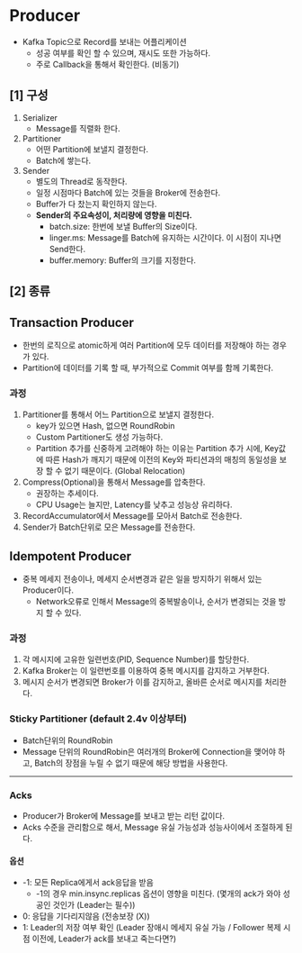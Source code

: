 # Producer
- Kafka Topic으로 Record를 보내는 어플리케이션
  - 성공 여부를 확인 할 수 있으며, 재시도 또한 가능하다.
  - 주로 Callback을 통해서 확인한다. (비동기)


## [1] 구성
1. Serializer
    - Message를 직렬화 한다.
2. Partitioner
    - 어떤 Partition에 보낼지 결정한다.
    - Batch에 쌓는다.
3. Sender
    - 별도의 Thread로 동작한다.
    - 일정 시점마다 Batch에 있는 것들을 Broker에 전송한다.
    - Buffer가 다 찼는지 확인하지 않는다.
    - **Sender의 주요속성이, 처리량에 영향을 미친다.**
      - batch.size: 한번에 보낼 Buffer의 Size이다.
      - linger.ms: Message를 Batch에 유지하는 시간이다. 이 시점이 지나면 Send한다.
      - buffer.memory: Buffer의 크기를 지정한다.


## [2] 종류

## Transaction Producer
- 한번의 로직으로 atomic하게 여러 Partition에 모두 데이터를 저장해야 하는 경우가 있다.
- Partition에 데이터를 기록 할 때, 부가적으로 Commit 여부를 함께 기록한다.

### 과정
1. Partitioner를 통해서 어느 Partition으로 보낼지 결정한다.
    - key가 있으면 Hash, 없으면 RoundRobin
    - Custom Partitioner도 생성 가능하다.
    - Partition 추가를 신중하게 고려해야 하는 이유는 Partition 추가 시에, Key값에 따른 Hash가 깨지기 때문에
      이전의 Key와 파티션과의 매칭의 동일성을 보장 할 수 없기 때문이다. (Global Relocation)
2. Compress(Optional)을 통해서 Message를 압축한다.
    - 권장하는 추세이다.
    - CPU Usage는 늘지만, Latency를 낮추고 성능상 유리하다.
3. RecordAccumulator에서 Message를 모아서 Batch로 전송한다.
4. Sender가 Batch단위로 모은 Message를 전송한다.


## Idempotent Producer
- 중복 메세지 전송이나, 메세지 순서변경과 같은 일을 방지하기 위해서 있는 Producer이다.
  - Network오류로 인해서 Message의 중복발송이나, 순서가 변경되는 것을 방지 할 수 있다.

### 과정
1. 각 메시지에 고유한 일련번호(PID, Sequence Number)를 할당한다.
2. Kafka Broker는 이 일련번호를 이용하여 중복 메시지를 감지하고 거부한다.
3. 메시지 순서가 변경되면 Broker가 이를 감지하고, 올바른 순서로 메시지를 처리한다.


### Sticky Partitioner (default 2.4v 이상부터)
- Batch단위의 RoundRobin
- Message 단위의 RoundRobin은 여러개의 Broker에 Connection을 맺어야 하고,
  Batch의 장점을 누릴 수 없기 때문에 해당 방법을 사용한다.

***

### Acks
- Producer가 Broker에 Message를 보내고 받는 리턴 값이다.
- Acks 수준을 관리함으로 해서, Message 유실 가능성과 성능사이에서 조절하게 된다.

#### 옵션
- -1: 모든 Replica에게서 ack응답을 받음
  -  -1의 경우 min.insync.replicas 옵션이 영향을 미친다. (몇개의 ack가 와야 성공인 것인가 (Leader는 필수))
- 0: 응답을 기다리지않음 (전송보장 (X))
- 1: Leader의 저장 여부 확인 (Leader 장애시 메세지 유실 가능 / Follower 복제 시점 이전에, Leader가 ack를 보내고 죽는다면?)

